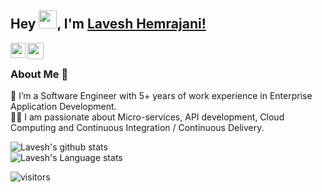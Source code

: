## Hey <img src="https://github.com/TheDudeThatCode/TheDudeThatCode/blob/master/Assets/Hi.gif" width="29px">, I'm [Lavesh Hemrajani!](https://www.linkedin.com/in/lavesh-hemrajani-69602791/) 
<!--
**isupersky/isupersky** is a ✨ _special_ ✨ repository because its `README.md` (this file) appears on your GitHub profile.

Here are some ideas to get you started:

- 🔭 I’m currently working on ...
- 🌱 I’m currently learning ...
- 👯 I’m looking to collaborate on ...
- 🤔 I’m looking for help with ...
- 💬 Ask me about ...
- 📫 How to reach me: ...
- 😄 Pronouns: ...
- ⚡ Fun fact: ...
-->


<a href="https://www.linkedin.com/in/lavesh-hemrajani-69602791/">
  <img align="left" width="24px" src="https://cdn.jsdelivr.net/npm/simple-icons@v3/icons/linkedin.svg"  />
</a>
<a href="mailto:hemrajanilavesh@gmail.com">
  <img align="left" width="26px" src="https://cdn.jsdelivr.net/npm/simple-icons@v3/icons/gmail.svg" />
</a>

<br />

### About Me 🚀
🌱 I’m a Software Engineer with 5+ years of work experience in Enterprise Application Development. </br>
👨‍💻 I am passionate about Micro-services, API development, Cloud Computing and Continuous Integration / Continuous Delivery. </br>

![Lavesh's github stats](https://github-readme-stats.vercel.app/api?username=hemrajanilavesh&show_icons=true&hide_border=true)&nbsp;&nbsp;
<br/>
![Lavesh's Language stats](https://github-readme-stats-eight-theta.vercel.app/api/top-langs/?username=isupersky&layout=compact&langs_count=8&hide_border=true)
<br/>



![visitors](https://visitor-badge.laobi.icu/badge?page_id=hemrajanilavesh.hemrajanilavesh)
